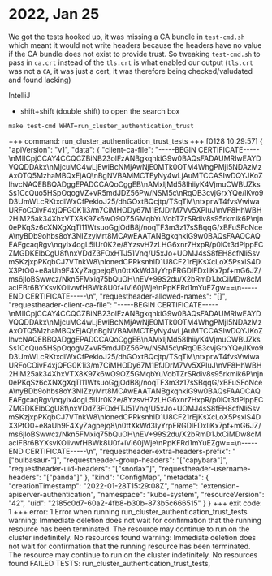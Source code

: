 # 2022, Jan 25

We got the tests hooked up, it was missing a CA bundle in `test-cmd.sh` which meant it would not write headers because the
headers have no value if the CA bundle does not exist to provide trust.  So tweaking `test-cmd.sh` to pass in `ca.crt` instead
of the `tls.crt` is what enabled our output (`tls.crt` was not a `CA`, it was just a cert, it was therefore being checked/valudated
and found lacking)

IntelliJ
- shift+shift (double shift) to open the search  box

`make test-cmd WHAT=run_cluster_authentication_trust`

+++ command: run_cluster_authentication_trust_tests
+++ [0128 10:29:57] {
    "apiVersion": "v1",
    "data": {
        "client-ca-file": "-----BEGIN CERTIFICATE-----\nMIICpjCCAY4CCQCZBiNB23olFzANBgkqhkiG9w0BAQsFADAUMRIwEAYDVQQDDAkx\nMjcuMC4wLjEwIBcNMjAwNjE0MTk0OTM4WhgPMjI5NDAzMzAxOTQ5MzhaMBQxEjAQ\nBgNVBAMMCTEyNy4wLjAuMTCCASIwDQYJKoZIhvcNAQEBBQADggEPADCCAQoCggEB\nAMxIjMd58IhiiyK4VjmuCWBUZksSs1CcQuo5HSpOqogVZ+vR5mdJDZ56Pw/NSM5c\nRqOB3cvjGrxYQe/lKvo9D3UmWLcRKtxdlWxCfPekioJ25/dhGOxtBQcjtp/TSqTM\ntxprwT4fvsVwiwaURFoCOivF4xjQFG0K1i3/m7CiMHODy67M1EfJDrM7Vv5XPIuJ\nVF8HhWBH2HiM25ak34XhxVTX8K97k6wO9OZ5GMqbYuVobTZrSRdiv8s95rkmik6P\njn0ePKqSz6cXNXgXqTl11WtsuoGgjOdB8j/noqTF3m3z17sSBqqG/xBFuSFoNceA\nyBDb9ohbs8oY3NIZzyMrt8MCAwEAATANBgkqhkiG9w0BAQsFAAOCAQEAFgcaqRgv\nqylx4ogL5iUr0K2e/8YzsvH7zLHG6xnr7HxpR/p0lQt3dPlppECZMGDKElbCgU8f\nxVDdZ3FOxHTJ51Vnq/U5xJo+UOMJ4sS8fEH8cfNliSsvmSKzjxpPKqbCJ7VTnkW8\nlonedCPRksnhlD1U8CF21rEjKsXcLoX5PsxlS4DX3PtO0+e8aUh9F4XyZagpejq8\n0ttXkWd3IyYrpFRGDlFDxIiKx7pf+mG6JZ/ms6jloBSwwcz/Nkn5FMxiq75bQuOH\nEV+99S2du/X2bRmD1JxCiMDw8cMacIFBr6BYXsvKOlivwfHBWk8U0f+lVi60jWje\nPpKFRd1mYuEZgw==\n-----END CERTIFICATE-----\n",
        "requestheader-allowed-names": "[]",
        "requestheader-client-ca-file": "-----BEGIN CERTIFICATE-----\nMIICpjCCAY4CCQCZBiNB23olFzANBgkqhkiG9w0BAQsFADAUMRIwEAYDVQQDDAkx\nMjcuMC4wLjEwIBcNMjAwNjE0MTk0OTM4WhgPMjI5NDAzMzAxOTQ5MzhaMBQxEjAQ\nBgNVBAMMCTEyNy4wLjAuMTCCASIwDQYJKoZIhvcNAQEBBQADggEPADCCAQoCggEB\nAMxIjMd58IhiiyK4VjmuCWBUZksSs1CcQuo5HSpOqogVZ+vR5mdJDZ56Pw/NSM5c\nRqOB3cvjGrxYQe/lKvo9D3UmWLcRKtxdlWxCfPekioJ25/dhGOxtBQcjtp/TSqTM\ntxprwT4fvsVwiwaURFoCOivF4xjQFG0K1i3/m7CiMHODy67M1EfJDrM7Vv5XPIuJ\nVF8HhWBH2HiM25ak34XhxVTX8K97k6wO9OZ5GMqbYuVobTZrSRdiv8s95rkmik6P\njn0ePKqSz6cXNXgXqTl11WtsuoGgjOdB8j/noqTF3m3z17sSBqqG/xBFuSFoNceA\nyBDb9ohbs8oY3NIZzyMrt8MCAwEAATANBgkqhkiG9w0BAQsFAAOCAQEAFgcaqRgv\nqylx4ogL5iUr0K2e/8YzsvH7zLHG6xnr7HxpR/p0lQt3dPlppECZMGDKElbCgU8f\nxVDdZ3FOxHTJ51Vnq/U5xJo+UOMJ4sS8fEH8cfNliSsvmSKzjxpPKqbCJ7VTnkW8\nlonedCPRksnhlD1U8CF21rEjKsXcLoX5PsxlS4DX3PtO0+e8aUh9F4XyZagpejq8\n0ttXkWd3IyYrpFRGDlFDxIiKx7pf+mG6JZ/ms6jloBSwwcz/Nkn5FMxiq75bQuOH\nEV+99S2du/X2bRmD1JxCiMDw8cMacIFBr6BYXsvKOlivwfHBWk8U0f+lVi60jWje\nPpKFRd1mYuEZgw==\n-----END CERTIFICATE-----\n",
        "requestheader-extra-headers-prefix": "[\"bulbasaur-\"]",
        "requestheader-group-headers": "[\"capybara\"]",
        "requestheader-uid-headers": "[\"snorlax\"]",
        "requestheader-username-headers": "[\"panda\"]"
    },
    "kind": "ConfigMap",
    "metadata": {
        "creationTimestamp": "2022-01-28T15:29:08Z",
        "name": "extension-apiserver-authentication",
        "namespace": "kube-system",
        "resourceVersion": "42",
        "uid": "2185c0d7-60a2-4fb8-b30b-873b5c666515"
    }
}
+++ exit code: 1
+++ error: 1
Error when running run_cluster_authentication_trust_tests
warning: Immediate deletion does not wait for confirmation that the running resource has been terminated. The resource may continue to run on the cluster indefinitely.
No resources found
warning: Immediate deletion does not wait for confirmation that the running resource has been terminated. The resource may continue to run on the cluster indefinitely.
No resources found
FAILED TESTS: run_cluster_authentication_trust_tests,



